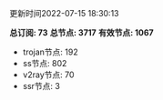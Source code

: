 更新时间2022-07-15 18:30:13

**总订阅: 73**
**总节点: 3717**
**有效节点: 1067**
- trojan节点: 192
- ss节点: 802
- v2ray节点: 70
- ssr节点: 3
